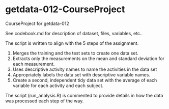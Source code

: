 # getdata-012-CourseProject
CourseProject for getdata-012

See codebook.md for description of dataset, files, variables, etc..

The script is written to align with the 5 steps of the assignment.

   1. Merges the training and the test sets to create one data set.
   2. Extracts only the measurements on the mean and standard deviation for each measurement. 
   3. Uses descriptive activity names to name the activities in the data set
   4. Appropriately labels the data set with descriptive variable names. 
   5. Create a second, independent tidy data set with the average of each variable for each     activity and each subject.
   
The script (run_analysis.R) is commented to provide details in how the data was processed each step of the way.
